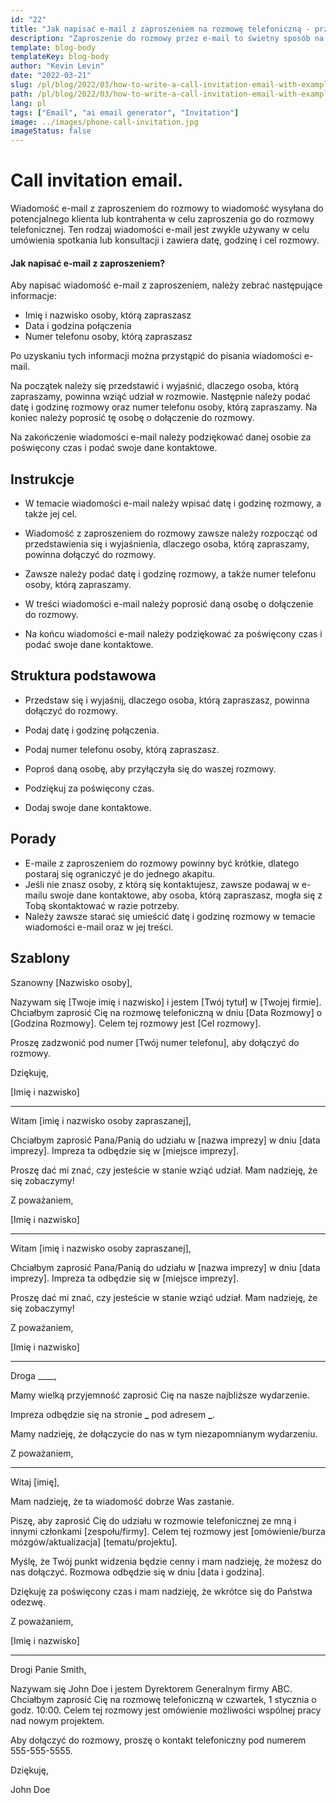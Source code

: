 ```yaml
---
id: "22"
title: "Jak napisać e-mail z zaproszeniem na rozmowę telefoniczną - przykłady"
description: "Zaproszenie do rozmowy przez e-mail to świetny sposób na umówienie spotkania lub konsultacji z potencjalnym klientem."
template: blog-body
templateKey: blog-body
author: "Kevin Levin"
date: "2022-03-21"
slug: /pl/blog/2022/03/how-to-write-a-call-invitation-email-with-examples
path: /pl/blog/2022/03/how-to-write-a-call-invitation-email-with-examples
lang: pl
tags: ["Email", "ai email generator", "Invitation"]
image: ../images/phone-call-invitation.jpg
imageStatus: false
---
```


# Call invitation email.

Wiadomość e-mail z zaproszeniem do rozmowy to wiadomość wysyłana do potencjalnego klienta lub kontrahenta w celu zaproszenia go do rozmowy telefonicznej. Ten rodzaj wiadomości e-mail jest zwykle używany w celu umówienia spotkania lub konsultacji i zawiera datę, godzinę i cel rozmowy.

#### Jak napisać e-mail z zaproszeniem?

Aby napisać wiadomość e-mail z zaproszeniem, należy zebrać następujące informacje:

- Imię i nazwisko osoby, którą zapraszasz
- Data i godzina połączenia
- Numer telefonu osoby, którą zapraszasz

Po uzyskaniu tych informacji można przystąpić do pisania wiadomości e-mail.

Na początek należy się przedstawić i wyjaśnić, dlaczego osoba, którą zapraszamy, powinna wziąć udział w rozmowie. Następnie należy podać datę i godzinę rozmowy oraz numer telefonu osoby, którą zapraszamy. Na koniec należy poprosić tę osobę o dołączenie do rozmowy.

Na zakończenie wiadomości e-mail należy podziękować danej osobie za poświęcony czas i podać swoje dane kontaktowe.

## Instrukcje

- W temacie wiadomości e-mail należy wpisać datę i godzinę rozmowy, a także jej cel.

- Wiadomość z zaproszeniem do rozmowy zawsze należy rozpocząć od przedstawienia się i wyjaśnienia, dlaczego osoba, którą zapraszamy, powinna dołączyć do rozmowy.

- Zawsze należy podać datę i godzinę rozmowy, a także numer telefonu osoby, którą zapraszamy.

- W treści wiadomości e-mail należy poprosić daną osobę o dołączenie do rozmowy.

- Na końcu wiadomości e-mail należy podziękować za poświęcony czas i podać swoje dane kontaktowe.

## Struktura podstawowa

- Przedstaw się i wyjaśnij, dlaczego osoba, którą zapraszasz, powinna dołączyć do rozmowy.

- Podaj datę i godzinę połączenia.

- Podaj numer telefonu osoby, którą zapraszasz.

- Poproś daną osobę, aby przyłączyła się do waszej rozmowy.

- Podziękuj za poświęcony czas.

- Dodaj swoje dane kontaktowe.

## Porady

- E-maile z zaproszeniem do rozmowy powinny być krótkie, dlatego postaraj się ograniczyć je do jednego akapitu.
- Jeśli nie znasz osoby, z którą się kontaktujesz, zawsze podawaj w e-mailu swoje dane kontaktowe, aby osoba, którą zapraszasz, mogła się z Tobą skontaktować w razie potrzeby.
- Należy zawsze starać się umieścić datę i godzinę rozmowy w temacie wiadomości e-mail oraz w jej treści.

## Szablony

Szanowny [Nazwisko osoby],

Nazywam się [Twoje imię i nazwisko] i jestem [Twój tytuł] w [Twojej firmie]. Chciałbym zaprosić Cię na rozmowę telefoniczną w dniu [Data Rozmowy] o [Godzina Rozmowy]. Celem tej rozmowy jest [Cel rozmowy].

Proszę zadzwonić pod numer [Twój numer telefonu], aby dołączyć do rozmowy.

Dziękuję,

[Imię i nazwisko]

---

Witam [imię i nazwisko osoby zapraszanej],

Chciałbym zaprosić Pana/Panią do udziału w [nazwa imprezy] w dniu [data imprezy]. Impreza ta odbędzie się w [miejsce imprezy].

Proszę dać mi znać, czy jesteście w stanie wziąć udział. Mam nadzieję, że się zobaczymy!

Z poważaniem,

[Imię i nazwisko]

---

Witam [imię i nazwisko osoby zapraszanej],

Chciałbym zaprosić Pana/Panią do udziału w [nazwa imprezy] w dniu [data imprezy]. Impreza ta odbędzie się w [miejsce imprezy].

Proszę dać mi znać, czy jesteście w stanie wziąć udział. Mam nadzieję, że się zobaczymy!

Z poważaniem,

[Imię i nazwisko]

---

Droga \_\_\_\_,

Mamy wielką przyjemność zaprosić Cię na nasze najbliższe wydarzenie.

Impreza odbędzie się na stronie **\_** pod adresem **\_**.

Mamy nadzieję, że dołączycie do nas w tym niezapomnianym wydarzeniu.

Z poważaniem,

---

Witaj [imię],

Mam nadzieję, że ta wiadomość dobrze Was zastanie.

Piszę, aby zaprosić Cię do udziału w rozmowie telefonicznej ze mną i innymi członkami [zespołu/firmy]. Celem tej rozmowy jest [omówienie/burza mózgów/aktualizacja] [tematu/projektu].

Myślę, że Twój punkt widzenia będzie cenny i mam nadzieję, że możesz do nas dołączyć. Rozmowa odbędzie się w dniu [data i godzina].

Dziękuję za poświęcony czas i mam nadzieję, że wkrótce się do Państwa odezwę.

Z poważaniem,

[Imię i nazwisko]

---

Drogi Panie Smith,

Nazywam się John Doe i jestem Dyrektorem Generalnym firmy ABC. Chciałbym zaprosić Cię na rozmowę telefoniczną w czwartek, 1 stycznia o godz. 10:00. Celem tej rozmowy jest omówienie możliwości wspólnej pracy nad nowym projektem.

Aby dołączyć do rozmowy, proszę o kontakt telefoniczny pod numerem 555-555-5555.

Dziękuję,

John Doe

